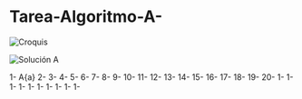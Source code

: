 # Tarea-Algoritmo-A- 
![Croquis](https://github.com/Johncarpi/Tarea-Algoritmo-A-/assets/150828183/8beab5af-9c44-4f6e-b1f9-ef667ab96118)

![Solución A](https://github.com/Johncarpi/Tarea-Algoritmo-A-/assets/150828183/feb6f0b0-8b44-45cc-a220-12a21ae12f75)

1- A{a}
2-
3-
4-
5-
6-
7-
8-
9-
10-
11-
12-
13-
14-
15-
16-
17-
18-
19-
20-
1-
1-
1-
1-
1-
1-
1-
1-
1-
1-
